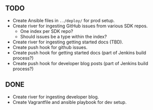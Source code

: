 ## TODO
* Create Ansible files in `../deploy/` for prod setup. 
* Create river for ingesting GitHub issues from various SDK repos.
  - One index per SDK repo?
  - Should issues be a type within the index?
* Create river for ingesting getting started docs (TBD).
* Create push hook for github issues.
* Create push hook for getting started docs (part of Jenkins build process?)
* Create push hook for developer blog posts (part of Jenkins build process?)
 
## DONE
* Create river for ingesting developer blog.
* Create Vagrantfile and ansible playbook for dev setup.
